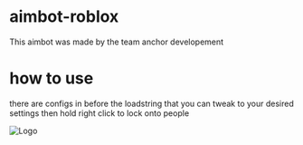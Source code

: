 # aimbot-roblox

This aimbot was made by the team anchor developement

# how to use

there are configs in before the loadstring that you can tweak to your desired settings
then hold right click to lock onto people

![Logo](https://cdn.discordapp.com/attachments/1064358123525115985/1066709931916525598/standard.gif)
